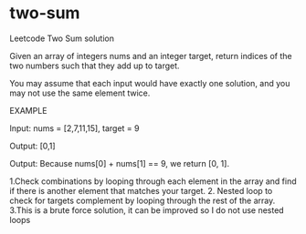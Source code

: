 # two-sum
Leetcode Two Sum solution

Given an array of integers nums and an integer target, return indices of the two numbers such that they add up to target.

You may assume that each input would have exactly one solution, and you may not use the same element twice.

EXAMPLE

Input: nums = [2,7,11,15], target = 9

Output: [0,1]

Output: Because nums[0] + nums[1] == 9, we return [0, 1].

1.Check combinations by looping through each element in the array and find if there is another element that matches your target.
2. Nested loop to check for targets complement by looping through the rest of the array. 
3.This is a brute force solution, it can be improved so I do not use nested loops
